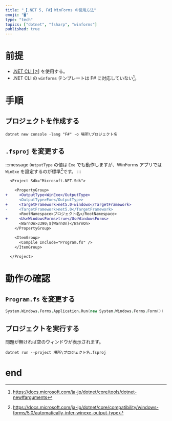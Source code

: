 ```yaml
---
title: "【.NET 5, F#】WinForms の使用方法"
emoji: "🖥"
type: "tech"
topics: ["dotnet", "fsharp", "winforms"]
published: true
---
```


# 前提

- [.NET CLI [↗]](https://docs.microsoft.com/ja-jp/dotnet/core/tools/) を使用する。
- .NET CLI の `winforms` テンプレートは F# に対応していない[^1]。

[^1]: https://docs.microsoft.com/ja-jp/dotnet/core/tools/dotnet-new#arguments

# 手順

## プロジェクトを作成する

```powershell:PowerShell
dotnet new console -lang "F#" -o 場所\プロジェクト名
```

## `.fsproj` を変更する

:::message
`OutputType` の値は `Exe` でも動作しますが、WinForms アプリでは `WinExe` を設定するのが標準[^2]です。
:::

[^2]: https://docs.microsoft.com/ja-jp/dotnet/core/compatibility/windows-forms/5.0/automatically-infer-winexe-output-type

```diff xml:.fsproj
  <Project Sdk="Microsoft.NET.Sdk">

    <PropertyGroup>
+     <OutputType>WinExe</OutputType>
-     <OutputType>Exe</OutputType>
+     <TargetFramework>net5.0-windows</TargetFramework>
-     <TargetFramework>net5.0</TargetFramework>
      <RootNamespace>プロジェクト名</RootNamespace>
+     <UseWindowsForms>true</UseWindowsForms>
      <WarnOn>3390;$(WarnOn)</WarnOn>
    </PropertyGroup>

    <ItemGroup>
      <Compile Include="Program.fs" />
    </ItemGroup>

  </Project>
```

# 動作の確認

## `Program.fs` を変更する

```fsharp:Program.fs
System.Windows.Forms.Application.Run(new System.Windows.Forms.Form())
```

## プロジェクトを実行する

問題が無ければ空のウィンドウが表示されます。

```powershell:PowerShell
dotnet run --project 場所\プロジェクト名.fsproj
```

# end
